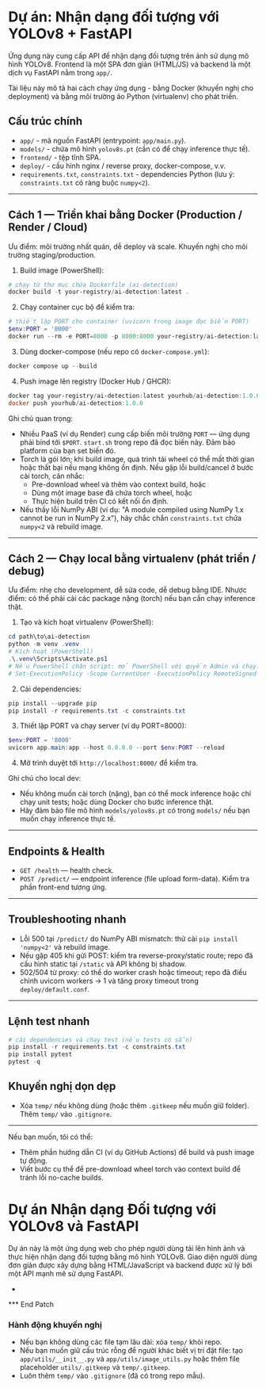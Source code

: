 # Dự án: Nhận dạng đối tượng với YOLOv8 + FastAPI

Ứng dụng này cung cấp API để nhận dạng đối tượng trên ảnh sử dụng mô hình YOLOv8. Frontend là một SPA đơn giản (HTML/JS) và backend là một dịch vụ FastAPI nằm trong `app/`.

Tài liệu này mô tả hai cách chạy ứng dụng - bằng Docker (khuyến nghị cho deployment) và bằng môi trường ảo Python (virtualenv) cho phát triển.

## Cấu trúc chính

- `app/` - mã nguồn FastAPI (entrypoint: `app/main.py`).
- `models/` - chứa mô hình `yolov8s.pt` (cần có để chạy inference thực tế).
- `frontend/` - tệp tĩnh SPA.
- `deploy/` - cấu hình nginx / reverse proxy, docker-compose, v.v.
- `requirements.txt`, `constraints.txt` - dependencies Python (lưu ý: `constraints.txt` có ràng buộc `numpy<2`).

---

## Cách 1 — Triển khai bằng Docker (Production / Render / Cloud)

Ưu điểm: môi trường nhất quán, dễ deploy và scale. Khuyến nghị cho môi trường staging/production.

1) Build image (PowerShell):

```powershell
# chạy từ thư mục chứa Dockerfile (ai-detection)
docker build -t your-registry/ai-detection:latest .
```

2) Chạy container cục bộ để kiểm tra:

```powershell
# thiết lập PORT cho container (uvicorn trong image đọc biến PORT)
$env:PORT = '8000'
docker run --rm -e PORT=8000 -p 8000:8000 your-registry/ai-detection:latest
```

3) Dùng docker-compose (nếu repo có `docker-compose.yml`):

```powershell
docker compose up --build
```

4) Push image lên registry (Docker Hub / GHCR):

```powershell
docker tag your-registry/ai-detection:latest yourhub/ai-detection:1.0.0
docker push yourhub/ai-detection:1.0.0
```

Ghi chú quan trọng:
- Nhiều PaaS (ví dụ Render) cung cấp biến môi trường `PORT` — ứng dụng phải bind tới `$PORT`. `start.sh` trong repo đã đọc biến này. Đảm bảo platform của bạn set biến đó.
- Torch là gói lớn; khi build image, quá trình tải wheel có thể mất thời gian hoặc thất bại nếu mạng không ổn định. Nếu gặp lỗi build/cancel ở bước cài torch, cân nhắc:
  - Pre-download wheel và thêm vào context build, hoặc
  - Dùng một image base đã chứa torch wheel, hoặc
  - Thực hiện build trên CI có kết nối ổn định.
- Nếu thấy lỗi NumPy ABI (ví dụ: "A module compiled using NumPy 1.x cannot be run in NumPy 2.x"), hãy chắc chắn `constraints.txt` chứa `numpy<2` và rebuild image.

---

## Cách 2 — Chạy local bằng virtualenv (phát triển / debug)

Ưu điểm: nhẹ cho development, dễ sửa code, dễ debug bằng IDE. Nhược điểm: có thể phải cài các package nặng (torch) nếu bạn cần chạy inference thật.

1) Tạo và kích hoạt virtualenv (PowerShell):

```powershell
cd path\to\ai-detection
python -m venv .venv
# Kích hoạt (PowerShell)
.\.venv\Scripts\Activate.ps1
# Nếu PowerShell chặn script: mở PowerShell với quyền Admin và chạy:
# Set-ExecutionPolicy -Scope CurrentUser -ExecutionPolicy RemoteSigned
```

2) Cài dependencies:

```powershell
pip install --upgrade pip
pip install -r requirements.txt -c constraints.txt
```

3) Thiết lập PORT và chạy server (ví dụ PORT=8000):

```powershell
$env:PORT = '8000'
uvicorn app.main:app --host 0.0.0.0 --port $env:PORT --reload
```

4) Mở trình duyệt tới `http://localhost:8000/` để kiểm tra.

Ghi chú cho local dev:
- Nếu không muốn cài torch (nặng), bạn có thể mock inference hoặc chỉ chạy unit tests; hoặc dùng Docker cho bước inference thật.
- Hãy đảm bảo file mô hình `models/yolov8s.pt` có trong `models/` nếu bạn muốn chạy inference thực tế.

---

## Endpoints & Health

- `GET /health` — health check.
- `POST /predict/` — endpoint inference (file upload form-data). Kiểm tra phần front-end tương ứng.

---

## Troubleshooting nhanh

- Lỗi 500 tại `/predict/` do NumPy ABI mismatch: thử cài `pip install 'numpy<2'` và rebuild image.
- Nếu gặp 405 khi gửi POST: kiểm tra reverse-proxy/static route; repo đã cấu hình static tại `/static` và API không bị shadow.
- 502/504 từ proxy: có thể do worker crash hoặc timeout; repo đã điều chỉnh uvicorn workers → 1 và tăng proxy timeout trong `deploy/default.conf`.

---

## Lệnh test nhanh

```powershell
# cài dependencies và chạy test (nếu tests có sẵn)
pip install -r requirements.txt -c constraints.txt
pip install pytest
pytest -q
```

## Khuyến nghị dọn dẹp

- Xóa `temp/` nếu không dùng (hoặc thêm `.gitkeep` nếu muốn giữ folder). Thêm `temp/` vào `.gitignore`.

---

Nếu bạn muốn, tôi có thể:
- Thêm phần hướng dẫn CI (ví dụ GitHub Actions) để build và push image tự động.
- Viết bước cụ thể để pre-download wheel torch vào context build để tránh lỗi no-cache builds.
# Dự án Nhận dạng Đối tượng với YOLOv8 và FastAPI

Dự án này là một ứng dụng web cho phép người dùng tải lên hình ảnh và thực hiện nhận dạng đối tượng bằng mô hình YOLOv8. Giao diện người dùng đơn giản được xây dựng bằng HTML/JavaScript và backend được xử lý bởi một API mạnh mẽ sử dụng FastAPI.

-
*** End Patch
### Hành động khuyến nghị

- Nếu bạn không dùng các file tạm lâu dài: xóa `temp/` khỏi repo.
- Nếu bạn muốn giữ cấu trúc rỗng để người khác biết vị trí đặt file: tạo `app/utils/__init__.py` và `app/utils/image_utils.py` hoặc thêm file placeholder `utils/.gitkeep` và `temp/.gitkeep`.
- Luôn thêm `temp/` vào `.gitignore` (đã có trong repo mẫu).

